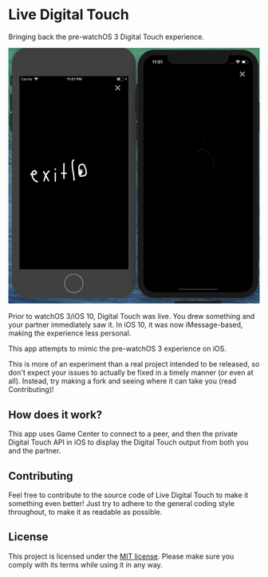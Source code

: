 # Live Digital Touch

Bringing back the pre-watchOS 3 Digital Touch experience.

![Screenshot](/Assets/Screenshot.png)

Prior to watchOS 3/iOS 10, Digital Touch was live. You drew something and your partner immediately saw it. In iOS 10, it was now iMessage-based, making the experience less personal.

This app attempts to mimic the pre-watchOS 3 experience on iOS.

This is more of an experiment than a real project intended to be released, so don't expect your issues to actually be fixed in a timely manner (or even at all). Instead, try making a fork and seeing where it can take you (read Contributing)!

## How does it work?

This app uses Game Center to connect to a peer, and then the private Digital Touch API in iOS to display the Digital Touch output from both you and the partner.

## Contributing

Feel free to contribute to the source code of Live Digital Touch to make it something even better! Just try to adhere to the general coding style throughout, to make it as readable as possible.

## License

This project is licensed under the [MIT license](/LICENSE). Please make sure you comply with its terms while using it in any way.


